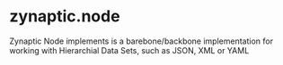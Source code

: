 # zynaptic.node
Zynaptic Node implements is a barebone/backbone implementation for working with Hierarchial Data Sets, such as JSON, XML or YAML
